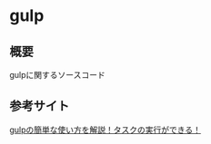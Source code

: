 # gulp

## 概要
gulpに関するソースコード

## 参考サイト  
[gulpの簡単な使い方を解説！タスクの実行ができる！](https://traveler0401.com/gulp/)

